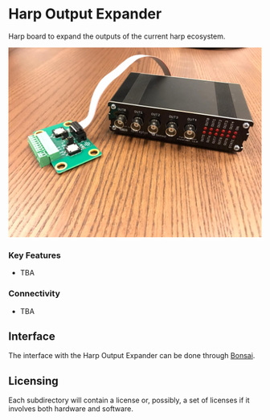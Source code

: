# Harp Output Expander
Harp board to expand the outputs of the current harp ecosystem.

![HarpExpander](./Assets/pcb.jpg)

### Key Features ###

* TBA


### Connectivity ###

* TBA


## Interface ##


The interface with the Harp Output Expander can be done through [Bonsai](https://bonsai-rx.org/).


## Licensing ##

Each subdirectory will contain a license or, possibly, a set of licenses if it involves both hardware and software.